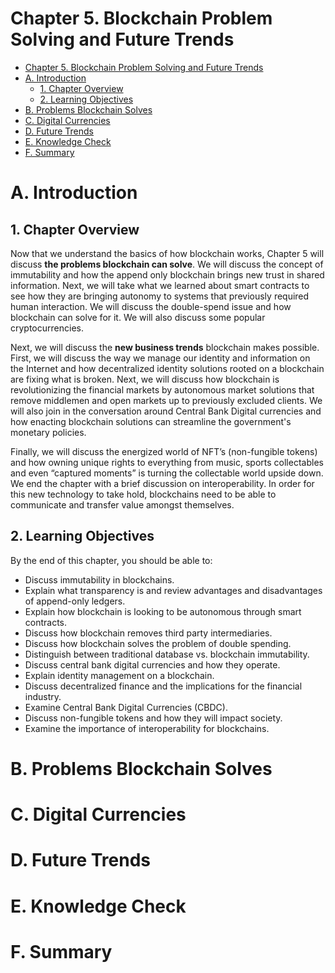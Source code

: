# Chapter 5. Blockchain Problem Solving and Future Trends

- [Chapter 5. Blockchain Problem Solving and Future Trends](#chapter-5-blockchain-problem-solving-and-future-trends)
- [A. Introduction](#a-introduction)
  - [1. Chapter Overview](#1-chapter-overview)
  - [2. Learning Objectives](#2-learning-objectives)
- [B. Problems Blockchain Solves](#b-problems-blockchain-solves)
- [C. Digital Currencies](#c-digital-currencies)
- [D. Future Trends](#d-future-trends)
- [E. Knowledge Check](#e-knowledge-check)
- [F. Summary](#f-summary)



# A. Introduction

## 1. Chapter Overview

Now that we understand the basics of how blockchain works, Chapter 5 will discuss **the problems blockchain can solve**. We will discuss the concept of immutability and how the append only blockchain brings new trust in shared information. Next, we will take what we learned about smart contracts to see how they are bringing autonomy to systems that previously required human interaction. We will discuss the double-spend issue and how blockchain can solve for it. We will also discuss some popular cryptocurrencies.

Next, we will discuss the **new business trends** blockchain makes possible. First, we will discuss the way we manage our identity and information on the Internet and how decentralized identity solutions rooted on a blockchain are fixing what is broken. Next, we will discuss how blockchain is revolutionizing the financial markets by autonomous market solutions that remove middlemen and open markets up to previously excluded clients. We will also join in the conversation around Central Bank Digital currencies and how enacting blockchain solutions can streamline the government's monetary policies.

Finally, we will discuss the energized world of NFT’s (non-fungible tokens) and how owning unique rights to everything from music, sports collectables and even “captured moments” is turning the collectable world upside down. We end the chapter with a brief discussion on interoperability. In order for this new technology to take hold, blockchains need to be able to communicate and transfer value amongst themselves.


## 2. Learning Objectives

By the end of this chapter, you should be able to:

- Discuss immutability in blockchains.
- Explain what transparency is and review advantages and disadvantages of append-only ledgers.
- Explain how blockchain is looking to be autonomous through smart contracts.
- Discuss how blockchain removes third party intermediaries.
- Discuss how blockchain solves the problem of double spending.
- Distinguish between traditional database vs. blockchain immutability.
- Discuss central bank digital currencies and how they operate.
- Explain identity management on a blockchain.
- Discuss decentralized finance and the implications for the financial industry.
- Examine Central Bank Digital Currencies (CBDC).
- Discuss non-fungible tokens and how they will impact society.
- Examine the importance of interoperability for blockchains.

# B. Problems Blockchain Solves


# C. Digital Currencies


# D. Future Trends


# E. Knowledge Check


# F. Summary